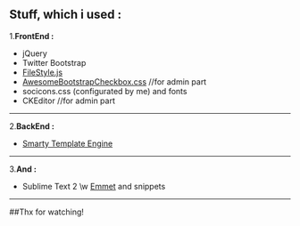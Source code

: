 ## Stuff, which i used : 

1.**FrontEnd :**
  * jQuery
  * Twitter Bootstrap
  * [FileStyle.js](https://github.com/markusslima/bootstrap-filestyle)
  * [AwesomeBootstrapCheckbox.css](https://github.com/flatlogic/awesome-bootstrap-checkbox) //for admin part
  * socicons.css (configurated by me) and fonts
  * CKEditor //for admin part

***

2.**BackEnd :**
  * [Smarty Template Engine](http://www.smarty.net)
 
***

3.**And :** 
  * Sublime Text 2 \w [Emmet](https://github.com/emmetio/emmet) and snippets 
 
***

##Thx for watching!
